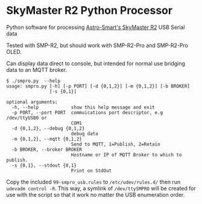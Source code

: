# SkyMaster R2 Python Processor
Python software for processing [Astro-Smart's SkyMaster R2](http://astro-smart.com/index.php?p=1_26_Computerized-Sky-Master-Pro-System-SMP-R2-PRO) USB Serial data


Tested with SMP-R2, but should work with SMP-R2-Pro and SMP-R2-Pro OLED.

Can display data direct to console, but intended for normal use bridging data to an MQTT broker.

```
$ ./smpro.py  --help
usage: smpro.py [-h] [-p PORT] [-d {0,1,2}] [-m {0,1,2}] [-b BROKER]
                [-s {0,1}]

optional arguments:
  -h, --help            show this help message and exit
  -p PORT, --port PORT  commuications port descriptor, e.g /dev/ttyUSB0 or
                        COM1
  -d {0,1,2}, --debug {0,1,2}
                        debug data
  -m {0,1,2}, --mqtt {0,1,2}
                        Send to MQTT, 1=Publish, 2=Retain
  -b BROKER, --broker BROKER
                        Hostname or IP of MQTT Broker to which to publish.
  -s {0,1}, --stdout {0,1}
                        Print on StdOut
```

Copy the included `99-smpro_usb.rules` to `/etc/udev/rules.d/` then run `udevadm control -R`.  This way, a symlink of `/dev/ttySMPRO` will be created for use with the script so that it work no matter the USB enumeration order.
